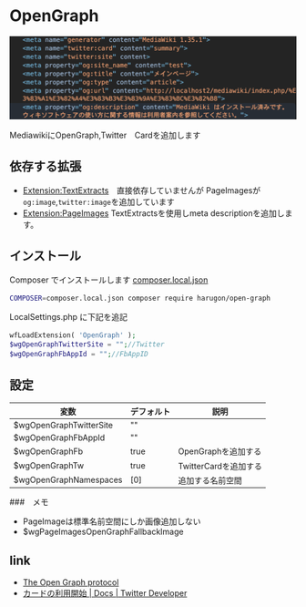 # OpenGraph
![MediawikiにOpenGraph](https://github.com/harugon/OpenGraph/blob/main/.gituhb/screenshot/opengraph.png?raw=true "OpenGraph")

MediawikiにOpenGraph,Twitter　Cardを追加します

## 依存する拡張
* [Extension:TextExtracts](https://www.mediawiki.org/wiki/Extension:TextExtracts/ja)　直接依存していませんが PageImagesが``og:image``,``twitter:image``を追加しています
* [Extension:PageImages](https://www.mediawiki.org/wiki/Extension:PageImages) TextExtractsを使用しmeta descriptionを追加します。





## インストール

Composer でインストールします [composer.local.json](https://www.mediawiki.org/wiki/Composer#Using_composer-merge-plugin)
```bash
COMPOSER=composer.local.json composer require harugon/open-graph
```

LocalSettings.php に下記を追記
```php
wfLoadExtension( 'OpenGraph' );
$wgOpenGraphTwitterSite = "";//Twitter
$wgOpenGraphFbAppId = "";//FbAppID
```

## 設定

| 変数                    | デフォルト | 説明 |
|-------------------------|------|------|
| $wgOpenGraphTwitterSite | ""   |      |
| $wgOpenGraphFbAppId     | ""   |      |
| $wgOpenGraphFb          | true |OpenGraphを追加する|
| $wgOpenGraphTw          | true |TwitterCardを追加する|
| $wgOpenGraphNamespaces   | [0]  |追加する名前空間 |


###　メモ
* PageImageは標準名前空間にしか画像追加しない
* $wgPageImagesOpenGraphFallbackImage

## link
* [The Open Graph protocol](https://ogp.me/)
* [カードの利用開始 \| Docs \| Twitter Developer](https://developer.twitter.com/ja/docs/tweets/optimize-with-cards/guides/getting-started)
